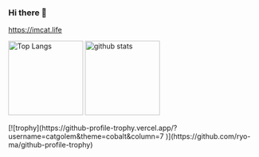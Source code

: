 ### Hi there 👋
https://imcat.life

<p align="left"> 
  <img alt="Top Langs" height="150px" src="https://github-readme-stats.vercel.app/api/top-langs/?username=catgolem&layout=compact&count_private=true&show_icons=true&theme=cobalt" />
  <img alt="github stats" height="150px" src="https://github-readme-stats.vercel.app/api?username=catgolem&count_private=true&show_icons=true&show_icons=true&theme=cobalt" />
</p>
[![trophy](https://github-profile-trophy.vercel.app/?username=catgolem&theme=cobalt&column=7
)](https://github.com/ryo-ma/github-profile-trophy)
